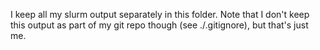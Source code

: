 I keep all my slurm output separately in this folder.
Note that I don't keep this output as part of my git repo though (see ./.gitignore), but that's just me.

